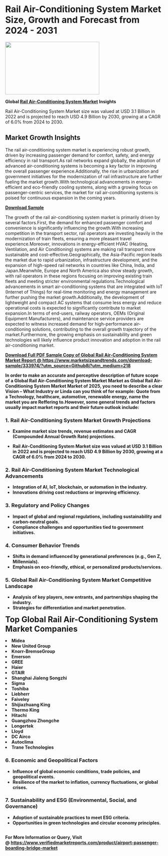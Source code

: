 <H1>Rail Air-Conditioning System Market Size, Growth and Forecast from 2024 - 2031</H1><img class="aligncenter size-medium wp-image-584254" src="https://thirdeyenews.in/wp-content/uploads/2024/09/Global-Market-Research-300x168.jpeg" alt="" width="300" height="168" /><p><strong>Global&nbsp;<a href="https://www.marketsizeandtrends.com/download-sample/333974/?utm_source=Github8j?utm_medium=218">Rail Air-Conditioning System Market</a> Insights</strong></p><p>Rail Air-Conditioning System Market size was valued at USD 3.1 Billion in 2022 and is projected to reach USD 4.9 Billion by 2030, growing at a CAGR of 6.0% from 2024 to 2030.</p><p><h2>Market Growth Insights</h2> <p>The rail air-conditioning system market is experiencing robust growth, driven by increasing passenger demand for comfort, safety, and energy efficiency in rail transport.As rail networks expand globally, the adoption of advanced air-conditioning systems is becoming a key factor in improving the overall passenger experience.Additionally, the rise in urbanization and government initiatives for the modernization of rail infrastructure are further fueling the market growth.With technological advancements in energy-efficient and eco-friendly cooling systems, along with a growing focus on passenger-centric services, the market for rail air-conditioning systems is poised for continuous expansion in the coming years.</p> <p><strong><a href="#">Download Sample</a></strong></p> <p>The growth of the rail air-conditioning system market is primarily driven by several factors.First, the demand for enhanced passenger comfort and convenience is significantly influencing the growth.With increasing competition in the transport sector, rail operators are investing heavily in the modernization of train fleets, ensuring a more pleasant travel experience.Moreover, innovations in energy-efficient HVAC (Heating, Ventilation, and Air Conditioning) systems are making rail transport more sustainable and cost-effective.Geographically, the Asia-Pacific region leads the market due to rapid urbanization, infrastructure development, and the expansion of high-speed rail networks in countries like China, India, and Japan.Meanwhile, Europe and North America also show steady growth, with rail operators in these regions focusing on improving existing train fleets and meeting stricter environmental regulations.Technological advancements in smart air-conditioning systems that are integrated with IoT (Internet of Things) for real-time monitoring and energy management are further pushing the market growth.Additionally, the development of lightweight and compact AC systems that consume less energy and reduce operational costs is expected to significantly contribute to market expansion.In terms of end-users, railway operators, OEMs (Original Equipment Manufacturers), and maintenance service providers are expected to witness increased demand for high-performance air-conditioning solutions, contributing to the overall growth trajectory of the market.Furthermore, the growing emphasis on sustainability and green technologies will likely influence product innovation and adoption in the rail air-conditioning market.<p><strong><a href="#"></p><p><span class=""><strong>Download Full PDF Sample Copy of Global Rail Air-Conditioning System Market Report</strong> @ <a href="https://www.marketsizeandtrends.com/download-sample/333974/?utm_source=Github8j?utm_medium=218" target="_blank">https://www.marketsizeandtrends.com/download-sample/333974/?utm_source=Github8j?utm_medium=218</a></span></p><p>In order to make an accurate and perceptive description of future scope of a Global&nbsp;Rail Air-Conditioning System Market Market as Global&nbsp;Rail Air-Conditioning System Market Market of 2025, you need to describe a clear Vision &ndash; What Industry or Linda can you think of for example: Quote from a Technology, healthcare, automotive, renewable energy, name the market you are Reffering to.However, some general trends and factors usually impact market reports and their future outlook include:</p><h3>1.&nbsp;<strong>Rail Air-Conditioning System Market Growth Projections</strong></h3><ul><li>Examine market size trends, revenue estimates and CAGR (Compounded Annual Growth Rate) projections.</li><li><p>Rail Air-Conditioning System Market size was valued at USD 3.1 Billion in 2022 and is projected to reach USD 4.9 Billion by 2030, growing at a CAGR of 6.0% from 2024 to 2030.</p></li></ul><h3>2.&nbsp;<strong>Rail Air-Conditioning System Market Technological Advancements</strong></h3><ul><li>Integration of AI, IoT, blockchain, or automation in the industry.</li><li>Innovations driving cost reductions or improving efficiency.</li></ul><h3>3.&nbsp;<strong>Regulatory and Policy Changes</strong></h3><ul><li>Impact of global and regional regulations, including sustainability and carbon-neutral goals.</li><li>Compliance challenges and opportunities tied to government initiatives.</li></ul><h3>4.&nbsp;<strong>Consumer Behavior Trends</strong></h3><ul><li>Shifts in demand influenced by generational preferences (e.g., Gen Z, Millennials).</li><li>Emphasis on eco-friendly, ethical, or personalized products/services.</li></ul><h3>5.&nbsp;<strong>Global Rail Air-Conditioning System Market Competitive Landscape</strong></h3><ul><li>Analysis of key players, new entrants, and partnerships shaping the industry.</li><li>Strategies for differentiation and market penetration.</li></ul><p data-pm-slice="1 1 []"><span style="color: inherit; font-family: inherit; font-size: 25px;">Top Global Rail Air-Conditioning System Market Companies</span></p><div class="" data-test-id=""><p><li>Midea</li><li> New United Group</li><li> Knorr-BremseGroup</li><li> Emerson</li><li> GREE</li><li> Haier</li><li> GTAIR</li><li> Shanghai Jialeng Songzhi</li><li> Sigma</li><li> Toshiba</li><li> Liebherr</li><li> Faiveley</li><li> Shijiazhuang King</li><li> Thermo King</li><li> Hitachi</li><li> Guangzhou Zhongche</li><li> Longertek</li><li> Lloyd</li><li> DC Airco</li><li> Autoclima</li><li> Trane Technologies</li></p></div><h3>6.&nbsp;<strong>Economic and Geopolitical Factors</strong></h3><ul><li>Influence of global economic conditions, trade policies, and geopolitical events.</li><li>Resilience of the market to inflation, currency fluctuations, or global crises.</li></ul><h3>7.&nbsp;<strong>Sustainability and ESG (Environmental, Social, and Governance)</strong></h3><ul><li>Adoption of sustainable practices to meet ESG criteria.</li><li>Opportunities in green technologies and circular economy principles.</li></ul><h2><strong style="font-size: 14px;">For More Information or Query, Visit @&nbsp;</strong><a style="background-color: #ffffff; font-size: 14px;" href="https://www.marketsizeandtrends.com/report/rail-air-conditioning-system-market/" target="_blank">https://www.verifiedmarketreports.com/product/airport-passenger-boarding-bridge-market</a></h2>